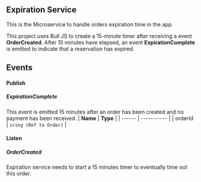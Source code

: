 ## Expiration Service
This is the Microservice to handle orders expiration time in the app.

This project uses Bull JS to create a 15-minute timer after receiving a event **OrderCreated**. After 15 minutes have elapsed, an event **ExpirationComplete** is emitted to indicate that a reservation has expired.

## Events

#### Publish
##### ExpirationComplete
This event is emitted 15 minutes after an order has been created and no payment has been received.
| **Name** | **Type** |
| ------ | ----------- |
| orderId | `sring (Ref to Order)` |

#### Listen
##### OrderCreated
Expiration service needs to start a 15 minutes timer to eventually time out this order.